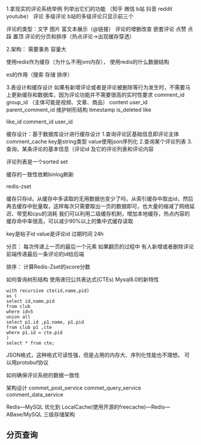1.拿现实的评论系统举例 列举出它们的功能  （知乎 微信 b站 抖音 reddit youtube）
评论 多级评论  b站的多级评论只显示前三个

评论的类型：文字 图片    富文本展示（@链接）
评论的增删改查
嵌套评论
点赞 点踩 置顶
评论的分页和排序（热点评论->出现缓存穿透）

2.架构：
需要事务 容量大


使用redis作为缓存（为什么不用jvm内存）， 使用redis的什么数据结构

es的作用（搜索 存储 排序）

3.表设计和缓存设计
如果有新增评论或者是评论被删除等行为发生时，不需要马上更新缓存和数据库，因为评论功能并不需要很高的实时性要求
comment_id 
group_id （主体可能是视频、文章、商品）
content 
user_id 
parent_comment_id 维护树形结构
timestamp
is_deleted
like


like_id
comment_id
user_id

缓存设计：基于数据库设计进行缓存设计
1.查询评论区基础信息即评论主体
comment_cache
key是string类型
value使用json序列化
2.查询某个评论列表
3.查询，某条评论的基本信息（评论id  及它的评论列表和评论内容

评论列表是一个sorted set 

缓存的一致性依赖binlog刷新 


redis-zset

缓存只存id，从缓存中多读取的无用数据也变少了吗，从索引缓存中取出id，然后再去缓存中批量取，这样每次只需要取出一页的数据即可，也大量的缩减了网络延迟、带宽和cpu的消耗
我们可以利用二级缓存机制，增加本地缓存，热点内容的缓存命中率很高，可以减少90%以上的集中式缓存读取

key是帖子id value是评论id
过期时间 24h


分页：
每次传递上一页的最后一个元素
如果翻页的过程中 有人新增或者删除评论
前端传递最后一条评论的id给后端


排序：
计算Redis-Zset的score分数




如何查询树形结构
使用递归公共表达式(CTEs) Mysql8.0的新特性
```
with recursive cte(id,name,pid) 
as ( 
select id,name,pid 
from club 
where id=5 
union all 
select p1.id ,p1.name, p1.pid 
from club p1 ,cte 
where p1.id = cte.pid 
)
select * from cte;
```



JSON格式，这种格式可读性强，但是占用的内存大、序列化性能也不理想。
可以用protobuf协议


如何确保评论系统的数据一致性

架构设计
commet_post_service
commet_query_service
comment_data_service

Redis—MySQL
优化到
LocalCache(使用开源的freecache)—Redis—ABase/MySQL 三级存储架构




## 分页查询
